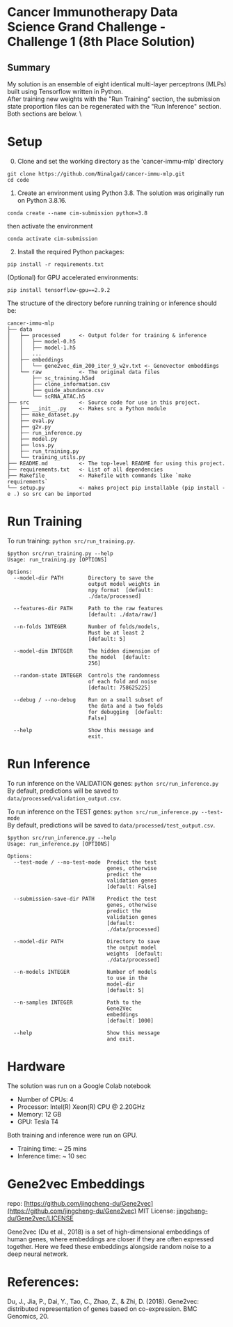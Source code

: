 
# Cancer Immunotherapy Data Science Grand Challenge - Challenge 1 (8th Place Solution)

## Summary

My solution is an ensemble of eight identical multi-layer perceptrons (MLPs) built using Tensorflow written in Python. \
After training new weights with the "Run Training" section, the submission state proportion files can be regenerated with the "Run Inference" section. Both sections are below. \

# Setup

0. Clone and set the working directory as the 'cancer-immu-mlp' directory
```commandline
git clone https://github.com/Ninalgad/cancer-immu-mlp.git
cd code
```

1. Create an environment using Python 3.8. The solution was originally run on Python 3.8.16. 
```commandline
conda create --name cim-submission python=3.8
```

then activate the environment
```commandline
conda activate cim-submission
```

2. Install the required Python packages:
```commandline
pip install -r requirements.txt
```

(Optional) for GPU accelerated environments:

```commandline
pip install tensorflow-gpu==2.9.2
```


The structure of the directory before running training or inference should be:
```
cancer-immu-mlp
├── data
│   ├── processed      <- Output folder for training & inference
│   │   ├── model-0.h5
│   │   ├── model-1.h5
│   │   ...
│   ├── embeddings     
│   │   └── gene2vec_dim_200_iter_9_w2v.txt <- Genevector embeddings
│   └── raw            <- The original data files
│       ├── sc_training.h5ad
│       ├── clone_information.csv
│       ├── guide_abundance.csv
│       └── scRNA_ATAC.h5
├── src                <- Source code for use in this project.
│   ├── __init__.py    <- Makes src a Python module
│   ├── make_dataset.py
│   ├── eval.py
│   ├── g2v.py
│   ├── run_inference.py
│   ├── model.py
│   ├── loss.py
│   ├── run_training.py
│   └── training_utils.py
├── README.md          <- The top-level README for using this project.
├── requirements.txt   <- List of all dependencies
├── Makefile           <- Makefile with commands like `make requirements`
└── setup.py           <- makes project pip installable (pip install -e .) so src can be imported
```

# Run Training

To run training: `python src/run_training.py`. 

```commandline
$python src/run_training.py --help
Usage: run_training.py [OPTIONS]

Options:
  --model-dir PATH        Directory to save the
                          output model weights in
                          npy format  [default:
                          ./data/processed]

  --features-dir PATH     Path to the raw features
                          [default: ./data/raw/]

  --n-folds INTEGER       Number of folds/models,
                          Must be at least 2
                          [default: 5]

  --model-dim INTEGER     The hidden dimension of
                          the model  [default:
                          256]

  --random-state INTEGER  Controls the randomness
                          of each fold and noise
                          [default: 758625225]

  --debug / --no-debug    Run on a small subset of
                          the data and a two folds
                          for debugging  [default:
                          False]

  --help                  Show this message and
                          exit.
```


# Run Inference

To run inference on the VALIDATION genes: `python src/run_inference.py` \
By default, predictions will be saved to `data/processed/validation_output.csv`. 


To run inference on the TEST genes: `python src/run_inference.py --test-mode` \
By default, predictions will be saved to `data/processed/test_output.csv`.


```commandline
$python src/run_inference.py --help
Usage: run_inference.py [OPTIONS]

Options:
  --test-mode / --no-test-mode  Predict the test
                                genes, otherwise
                                predict the
                                validation genes
                                [default: False]

  --submission-save-dir PATH    Predict the test
                                genes, otherwise
                                predict the
                                validation genes
                                [default:
                                ./data/processed]

  --model-dir PATH              Directory to save
                                the output model
                                weights  [default:
                                ./data/processed]

  --n-models INTEGER            Number of models
                                to use in the
                                model-dir
                                [default: 5]

  --n-samples INTEGER           Path to the
                                Gene2Vec
                                embeddings
                                [default: 1000]

  --help                        Show this message
                                and exit.
```
# Hardware

The solution was run on a Google Colab notebook
- Number of CPUs: 4
- Processor: Intel(R) Xeon(R) CPU @ 2.20GHz
- Memory: 12 GB 
- GPU: Tesla T4

Both training and inference were run on GPU.
- Training time: ~ 25 mins
- Inference time: ~ 10 sec

# Gene2vec Embeddings
repo: [https://github.com/jingcheng-du/Gene2vec](https://github.com/jingcheng-du/Gene2vec) MIT License: [jingcheng-du/Gene2vec/LICENSE](jingcheng-du/Gene2vec/LICENSE)

Gene2vec (Du et al., 2018) is a set of high-dimensional embeddings of human genes, where embeddings are closer if they are often expressed together. Here we feed these embeddings alongside random noise to a deep neural network.

# References:
Du, J., Jia, P., Dai, Y., Tao, C., Zhao, Z., & Zhi, D. (2018). Gene2vec: distributed representation of genes based on co-expression. BMC Genomics, 20.
